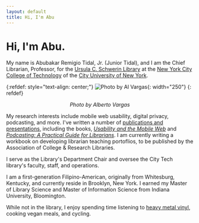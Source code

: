 ```yaml
---
layout: default
title: Hi, I'm Abu
---
```



# Hi, I'm Abu. 
My name is Abubakar Remigio Tidal, Jr. (Junior Tidal), and I am the Chief Librarian, Professor, for the [Ursula C. Schwerin Library](https://library.citytech.cuny.edu) at the [New York City College of Technology](https://citytech.cuny.edu) of the [City University of New York](https://www.cuny.edu). 

{:refdef: style="text-align: center;"}
![Photo by Al Vargas](https://juniortidal.com/assets/junior_tidal.jpg "Photo by Al Vargas"){: width="250"}
{: refdef}
<p style="text-align: center; font-style:italic">Photo by Alberto Vargas</p>

My research interests include mobile web usability, digital privacy, podcasting, and more. I've written a number of [publications and presentations](cv.html), including the books, [*Usability and the Mobile Web*](http://www.worldcat.org/oclc/937668047) and [*Podcasting: A Practical Guide for Librarians*](http://www.worldcat.org/oclc/1259038141). I am currently writing a workbook on developing librarian teaching portoflios, to be published by the Association of College & Research Libraries. 

I serve as the Library's Department Chair and oversee the City Tech library's faculty, staff, and operations. 

I am a first-generation Filipino-American, originally from Whitesburg, Kentucky, and currently reside in Brooklyn, New York. I earned my Master of Library Science and Master of Information Science from Indiana University, Bloomington. 

While not in the library, I enjoy spending time listening to [heavy metal vinyl](https://www.discogs.com/user/jtidal/collection), cooking vegan meals, and cycling. 


